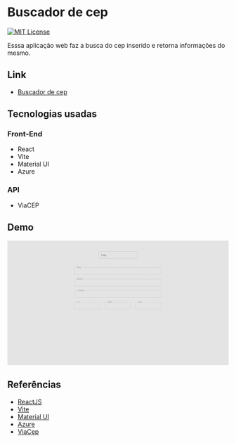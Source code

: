 
# Buscador de cep 
[![MIT License](https://img.shields.io/badge/License-MIT-green.svg)](https://github.com/MoonDusk1996/buscador-de-cep/blob/main/LICENSE.md)


Esssa aplicação web faz a busca do cep inserido e retorna informações do mesmo.

## Link

- [Buscador de cep](https://orange-desert-0e94f4c10.2.azurestaticapps.net/)
    
## Tecnologias usadas

### Front-End
- React
- Vite
- Material UI
- Azure

### API
- ViaCEP



## Demo

![Demostração](https://github.com/MoonDusk1996/assets/blob/main/Buscador-de-cep/gifdemo.gif?raw=true)



## Referências
 - [ReactJS]( https://reactjs.org/)
 - [Vite]( https://vitejs.dev/)
 - [Material UI](https://mui.com/)
 - [Azure](https://portal.azure.com/)
 - [ViaCep](https://viacep.com.br/)
